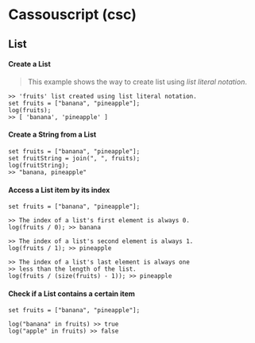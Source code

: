 # Cassouscript (csc)
 
## List

#### Create a List
> This example shows the way to create list using *list literal notation*.
```
>> 'fruits' list created using list literal notation.
set fruits = ["banana", "pineapple"];
log(fruits);
>> [ 'banana', 'pineapple' ]
```

#### Create a String from a List
```
set fruits = ["banana", "pineapple"];
set fruitString = join(", ", fruits);
log(fruitString);
>> "banana, pineapple"
```

#### Access a List item by its index
```
set fruits = ["banana", "pineapple"];

>> The index of a list's first element is always 0.
log(fruits / 0); >> banana

>> The index of a list's second element is always 1.
log(fruits / 1); >> pineapple

>> The index of a list's last element is always one
>> less than the length of the list.
log(fruits / (size(fruits) - 1)); >> pineapple
```

#### Check if a List contains a certain item
```
set fruits = ["banana", "pineapple"];

log("banana" in fruits) >> true
log("apple" in fruits) >> false
```
